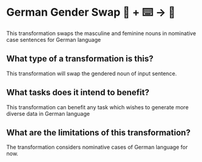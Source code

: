 # German Gender Swap 🦎  + ⌨️ → 🐍
This transformation swaps the masculine and feminine nouns in nominative case sentences for German language


## What type of a transformation is this?
This transformation will swap the gendered noun of input sentence.


## What tasks does it intend to benefit?
This transformation can benefit any task which wishes to generate more diverse data in German language

## What are the limitations of this transformation?
The transformation considers nominative cases of German language for now.